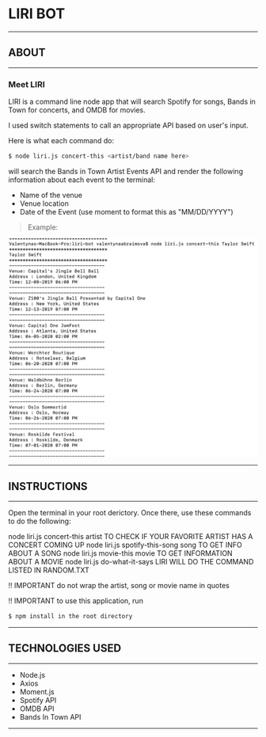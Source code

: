 # LIRI BOT


**************************************
## ABOUT
**************************************
### Meet LIRI

LIRI is a command line node app that will search Spotify for songs, Bands in Town for concerts, and OMDB for movies.

I used switch statements to call an appropriate API based on user's input.

Here is what each command do:

```sh
$ node liri.js concert-this <artist/band name here>
```
will search the Bands in Town Artist Events API and render the following information about each event to the terminal:

* Name of the venue
* Venue location
* Date of the Event (use moment to format this as "MM/DD/YYYY")

> Example:

![Image description](img/concert-this.jpg)
**************************************
## INSTRUCTIONS
***************************************
Open the terminal in your root derictory. Once there, use these commands to do the following:

node liri.js concert-this artist               TO CHECK IF YOUR FAVORITE ARTIST HAS A CONCERT COMING UP
node liri.js spotify-this-song song       TO GET INFO ABOUT A SONG
node liri.js movie-this movie                TO GET INFORMATION ABOUT A MOVIE
node liri.js do-what-it-says                  LIRI WILL DO THE COMMAND LISTED IN RANDOM.TXT

!! IMPORTANT do not wrap the artist, song or movie name in quotes

!! IMPORTANT to use this application,  run 
```sh
$ npm install in the root directory
```

***************************************
## TECHNOLOGIES USED
***************************************
 - Node.js
 - Axios
 - Moment.js
 - Spotify API
 - OMDB API 
 - Bands In Town API
 
 ***************************************



